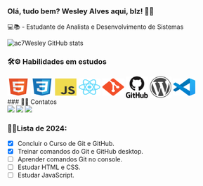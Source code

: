 ### Olá, tudo bem? Wesley Alves aqui, blz! 🤙🏾

💻📚 - Estudante de Analista e Desenvolvimento de Sistemas <br>

![ac7Wesley GitHub stats](https://github-readme-stats.vercel.app/api?username=ac7wesley&show_icons=true&theme=dracula)

### 🛠️⚙️ Habilidades em estudos

<div style="display: inline_block">
<a href="https://pt.wikipedia.org/wiki/HTML5" target="_blank" rel="noopener noreferrer"><img align="center" alt="ac7wesley html5" height="40" width="50" src="https://raw.githubusercontent.com/devicons/devicon/master/icons/html5/html5-original.svg"></a>
<a href="https://developer.mozilla.org/pt-BR/docs/Web/CSS" target="_blank" rel="noopener noreferrer"><img align="center" alt="ac7wesley CSS3" height="40" width="50" src="https://raw.githubusercontent.com/devicons/devicon/master/icons/css3/css3-original.svg"></a>
<a href="https://developer.mozilla.org/pt-BR/docs/Web/JavaScript" target="_blank" rel="noopener noreferrer"><img align="center" alt="ac7wesley javascript" height="40" width="50" src="https://raw.githubusercontent.com/devicons/devicon/master/icons/javascript/javascript-original.svg"></a>
<a href="https://pt.wikipedia.org/wiki/React_(JavaScript)" target="_blank" rel="noopener noreferrer"><img align="center" alt="ac7wesley react" height="40" width="50" src="https://raw.githubusercontent.com/devicons/devicon/master/icons/react/react-original.svg"></a>
<a href="https://git-scm.com/" target="_blank" rel="noopener noreferrer"><img align="center" alt="ac7wesley git" height="40" width="50" src="https://raw.githubusercontent.com/devicons/devicon/master/icons/git/git-plain.svg"></a>
<a href="https://pt.wikipedia.org/wiki/GitHub" target="_blank" rel="noopener noreferrer"><img align="center" alt="ac7wesley github" height="50" width="50" src="https://raw.githubusercontent.com/devicons/devicon/master/icons/github/github-original-wordmark.svg"></a>
<a href="https://codex.wordpress.org/pt-br:P%C3%A1gina_Inicial" target="_blank" rel="noopener noreferrer"><img align="center" alt="ac7wesley wordpress" height="50" width="50" src="https://raw.githubusercontent.com/devicons/devicon/master/icons/wordpress/wordpress-plain.svg"></a>
<a href="https://pt.wikipedia.org/wiki/Visual_Studio_Code" target="_blank" rel="noopener noreferrer"><img align="center" alt="ac7wesley vscode" height="40" width="50" src="https://raw.githubusercontent.com/devicons/devicon/master/icons/vscode/vscode-original.svg"></a>
</div>
### 📱📧 Contatos

<div>
<a href="mailto:ac7wesley@gmail.com"><img src="https://img.shields.io/badge/Gmail-D14836?style=for-the-badge&logo=gmail&logoColor=white" target="_blank"></a>
<a href="https://web.whatsapp.com/send/?phone=5562996173322"><img src="https://img.shields.io/badge/WhatsApp-25D366?style=for-the-badge&logo=whatsapp&logoColor=white"></a>
<a href="https://github.com/ac7wesley"><img src="https://img.shields.io/badge/GitHub-100000?style=for-the-badge&logo=github&logoColor=white"></a>
</div>

### 📘📜Lista de 2024:
- [x] Concluir o Curso de Git e GitHub.
- [x] Treinar comandos do Git e GitHub desktop.
- [ ] Aprender comandos Git no console.
- [ ] Estudar HTML e CSS.
- [ ] Estudar JavaScript.
